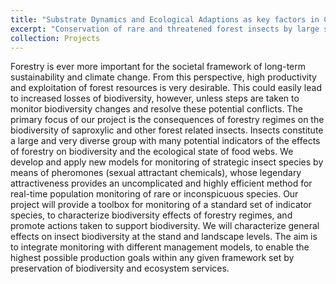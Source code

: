 ```yaml
---
title: "Substrate Dynamics and Ecological Adaptions as key factors in Conservation of Forest Biodiversity"
excerpt: "Conservation of rare and threatened forest insects by large scale pheromone based monitoring<br/><img src='/images/NNY-Trap.png'>"
collection: Projects
---
```


Forestry is ever more important for the societal framework of long-term sustainability and climate change. From this
perspective, high productivity and exploitation of forest resources is very desirable. This could easily lead to increased
losses of biodiversity, however, unless steps are taken to monitor biodiversity changes and resolve these potential
conflicts. The primary focus of our project is the consequences of forestry regimes on the biodiversity of saproxylic and
other forest related insects. Insects constitute a large and very diverse group with many potential indicators of the effects
of forestry on biodiversity and the ecological state of food webs. We develop and apply new models for monitoring of
strategic insect species by means of pheromones (sexual attractant chemicals), whose legendary attractiveness provides an
uncomplicated and highly efficient method for real-time population monitoring of rare or inconspicuous species. Our project
will provide a toolbox for monitoring of a standard set of indicator species, to characterize biodiversity effects of forestry
regimes, and promote actions taken to support biodiversity. We will characterize general effects on insect biodiversity at
the stand and landscape levels. The aim is to integrate monitoring with different management models, to enable the highest
possible production goals within any given framework set by preservation of biodiversity and ecosystem services.
